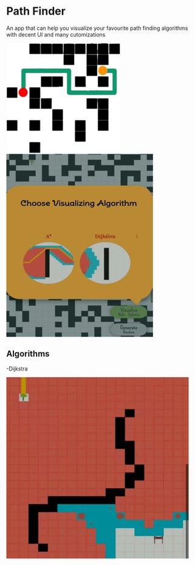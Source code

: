 # Path Finder

An app that can help you visualize your favourite path finding algorithms with decent UI and many cutomizations

![App](assets/appPre.jpg)
![App](assets/appPre.gif)

## Algorithms

-Dijkstra

![Dijkstra](assets/dijkstra.gif)
